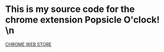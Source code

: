 # This is my source code for the chrome extension Popsicle O'clock! \n 
[CHROME WEB STORE](https://chromewebstore.google.com/detail/popsicle-oclock/mkfhdnjnallmjihhpdgeopnndnplpapl)
